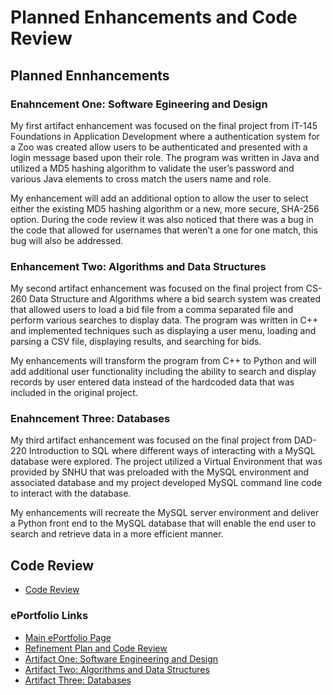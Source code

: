 # Planned Enhancements and Code Review

## Planned Ennhancements

### Enahncement One: Software Egineering and Design

My first artifact enhancement was focused on the final project from IT-145 Foundations in Application Development where a authentication system for a Zoo was created allow users to be authenticated and presented with a login message based upon their role. The program was written in Java and utilized a MD5 hashing algorithm to validate the user’s password and various Java elements to cross match the users name and role.

My enhancement will add an additional option to allow the user to select either the existing MD5 hashing algorithm or a new, more secure, SHA-256 option.  During the code review it was also noticed that there was a bug in the code that allowed for usernames that weren’t a one for one match, this bug will also be addressed.

###  Enhancement Two:  Algorithms and Data Structures

My second artifact enhancement was focused on the final project from CS-260 Data Structure and Algorithms where a bid search system was created that allowed users to load a bid file from a comma separated file and perform various searches to display data. The program was written in C++ and implemented techniques such as displaying a user menu, loading and parsing a CSV file, displaying results, and searching for bids.

My enhancements will transform the program from C++ to Python and will add additional user functionality including the ability to search and display records by user entered data instead of the hardcoded data that was included in the original project.

### Enahncement Three:  Databases

My third artifact enhancement was focused on the final project from DAD-220 Introduction to SQL where different ways of interacting with a MySQL database were explored. The project utilized a Virtual Environment that was provided by SNHU that was preloaded with the MySQL environment and associated database and my project developed MySQL command line code to interact with the database.

My enhancements will recreate the MySQL server environment and deliver a Python front end to the MySQL database that will enable the end user to search and retrieve data in a more efficient manner.

## Code Review

* [Code Review](https://youtu.be/zEU4rDDScIs)<br>

### ePortfolio Links
* [Main ePortfolio Page](https://tobiasobrien.github.io/CS-499-ePortfolio/)<br>
* [Refinement Plan and Code Review](https://tobiasobrien.github.io/CS-499-ePortfolio/CodeReview.html)<br>
* [Artifact One: Software Engineering and Design](https://tobiasobrien.github.io/CS-499-ePortfolio/EnhancementOne.html)<br>
* [Artifact Two: Algorithms and Data Structures](https://tobiasobrien.github.io/CS-499-ePortfolio/EnhancementTwo.html)<br>
* [Artifact Three: Databases](https://tobiasobrien.github.io/CS-499-ePortfolio/EnhancementThree.html)<br>
